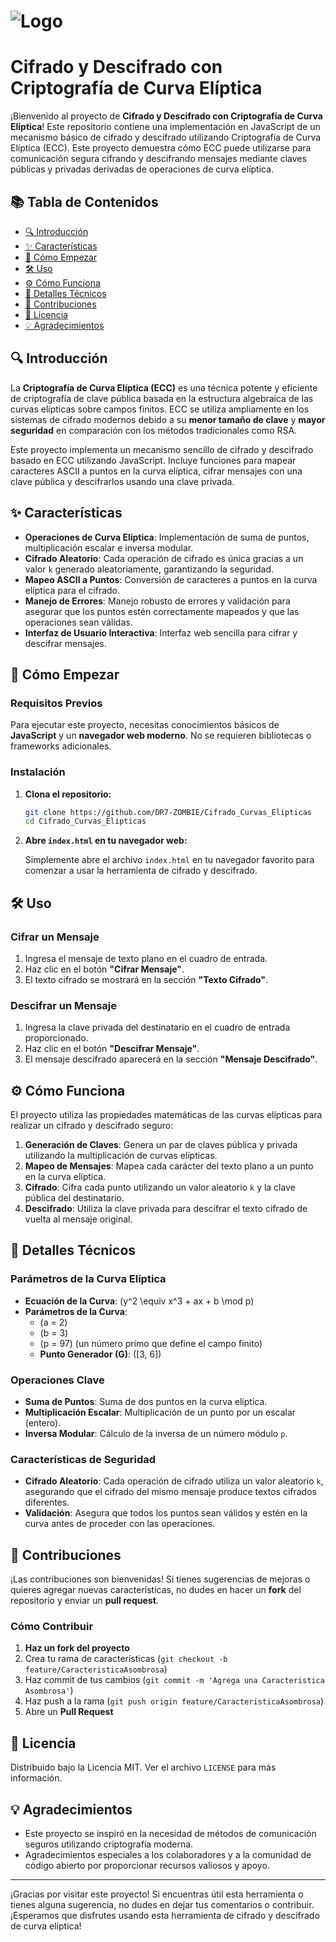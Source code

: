# ![Logo](https://via.placeholder.com/300x100.png?text=ECC+Cryptography)  
# **Cifrado y Descifrado con Criptografía de Curva Elíptica**

¡Bienvenido al proyecto de **Cifrado y Descifrado con Criptografía de Curva Elíptica**! Este repositorio contiene una implementación en JavaScript de un mecanismo básico de cifrado y descifrado utilizando Criptografía de Curva Elíptica (ECC). Este proyecto demuestra cómo ECC puede utilizarse para comunicación segura cifrando y descifrando mensajes mediante claves públicas y privadas derivadas de operaciones de curva elíptica.

## 📚 Tabla de Contenidos
- [🔍 Introducción](#-introducción)
- [✨ Características](#-características)
- [🚀 Cómo Empezar](#-cómo-empezar)
- [🛠️ Uso](#️-uso)
- [⚙️ Cómo Funciona](#️-cómo-funciona)
- [🔬 Detalles Técnicos](#-detalles-técnicos)
- [🤝 Contribuciones](#-contribuciones)
- [📄 Licencia](#-licencia)
- [💡 Agradecimientos](#-agradecimientos)

## 🔍 **Introducción**

La **Criptografía de Curva Elíptica (ECC)** es una técnica potente y eficiente de criptografía de clave pública basada en la estructura algebraica de las curvas elípticas sobre campos finitos. ECC se utiliza ampliamente en los sistemas de cifrado modernos debido a su **menor tamaño de clave** y **mayor seguridad** en comparación con los métodos tradicionales como RSA.

Este proyecto implementa un mecanismo sencillo de cifrado y descifrado basado en ECC utilizando JavaScript. Incluye funciones para mapear caracteres ASCII a puntos en la curva elíptica, cifrar mensajes con una clave pública y descifrarlos usando una clave privada.

## ✨ **Características**

- **Operaciones de Curva Elíptica**: Implementación de suma de puntos, multiplicación escalar e inversa modular.
- **Cifrado Aleatorio**: Cada operación de cifrado es única gracias a un valor `k` generado aleatoriamente, garantizando la seguridad.
- **Mapeo ASCII a Puntos**: Conversión de caracteres a puntos en la curva elíptica para el cifrado.
- **Manejo de Errores**: Manejo robusto de errores y validación para asegurar que los puntos estén correctamente mapeados y que las operaciones sean válidas.
- **Interfaz de Usuario Interactiva**: Interfaz web sencilla para cifrar y descifrar mensajes.

## 🚀 **Cómo Empezar**

### **Requisitos Previos**

Para ejecutar este proyecto, necesitas conocimientos básicos de **JavaScript** y un **navegador web moderno**. No se requieren bibliotecas o frameworks adicionales.

### **Instalación**

1. **Clona el repositorio:**
   ```bash
   git clone https://github.com/DR7-ZOMBIE/Cifrado_Curvas_Elipticas
   cd Cifrado_Curvas_Elipticas
   
2. **Abre `index.html` en tu navegador web:**

   Simplemente abre el archivo `index.html` en tu navegador favorito para comenzar a usar la herramienta de cifrado y descifrado.

## 🛠️ **Uso**

### **Cifrar un Mensaje**

1. Ingresa el mensaje de texto plano en el cuadro de entrada.
2. Haz clic en el botón **"Cifrar Mensaje"**.
3. El texto cifrado se mostrará en la sección **"Texto Cifrado"**.

### **Descifrar un Mensaje**

1. Ingresa la clave privada del destinatario en el cuadro de entrada proporcionado.
2. Haz clic en el botón **"Descifrar Mensaje"**.
3. El mensaje descifrado aparecerá en la sección **"Mensaje Descifrado"**.

## ⚙️ **Cómo Funciona**

El proyecto utiliza las propiedades matemáticas de las curvas elípticas para realizar un cifrado y descifrado seguro:

1. **Generación de Claves**: Genera un par de claves pública y privada utilizando la multiplicación de curvas elípticas.
2. **Mapeo de Mensajes**: Mapea cada carácter del texto plano a un punto en la curva elíptica.
3. **Cifrado**: Cifra cada punto utilizando un valor aleatorio `k` y la clave pública del destinatario.
4. **Descifrado**: Utiliza la clave privada para descifrar el texto cifrado de vuelta al mensaje original.

## 🔬 **Detalles Técnicos**

### **Parámetros de la Curva Elíptica**

- **Ecuación de la Curva**: \(y^2 \equiv x^3 + ax + b \mod p\)
- **Parámetros de la Curva**:
  - \(a = 2\)
  - \(b = 3\)
  - \(p = 97\) (un número primo que define el campo finito)
  - **Punto Generador (G)**: \([3, 6]\)

### **Operaciones Clave**

- **Suma de Puntos**: Suma de dos puntos en la curva elíptica.
- **Multiplicación Escalar**: Multiplicación de un punto por un escalar (entero).
- **Inversa Modular**: Cálculo de la inversa de un número módulo `p`.

### **Características de Seguridad**

- **Cifrado Aleatorio**: Cada operación de cifrado utiliza un valor aleatorio `k`, asegurando que el cifrado del mismo mensaje produce textos cifrados diferentes.
- **Validación**: Asegura que todos los puntos sean válidos y estén en la curva antes de proceder con las operaciones.

## 🤝 **Contribuciones**

¡Las contribuciones son bienvenidas! Si tienes sugerencias de mejoras o quieres agregar nuevas características, no dudes en hacer un **fork** del repositorio y enviar un **pull request**.

### **Cómo Contribuir**

1. **Haz un fork del proyecto**
2. Crea tu rama de características (`git checkout -b feature/CaracteristicaAsombrosa`)
3. Haz commit de tus cambios (`git commit -m 'Agrega una Caracteristica Asombrosa'`)
4. Haz push a la rama (`git push origin feature/CaracteristicaAsombrosa`)
5. Abre un **Pull Request**

## 📄 **Licencia**

Distribuido bajo la Licencia MIT. Ver el archivo `LICENSE` para más información.

## 💡 **Agradecimientos**

- Este proyecto se inspiró en la necesidad de métodos de comunicación seguros utilizando criptografía moderna.
- Agradecimientos especiales a los colaboradores y a la comunidad de código abierto por proporcionar recursos valiosos y apoyo.

---

¡Gracias por visitar este proyecto! Si encuentras útil esta herramienta o tienes alguna sugerencia, no dudes en dejar tus comentarios o contribuir. ¡Esperamos que disfrutes usando esta herramienta de cifrado y descifrado de curva elíptica!
